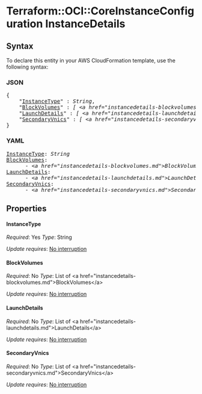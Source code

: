 # Terraform::OCI::CoreInstanceConfiguration InstanceDetails

## Syntax

To declare this entity in your AWS CloudFormation template, use the following syntax:

### JSON

<pre>
{
    "<a href="#instancetype" title="InstanceType">InstanceType</a>" : <i>String</i>,
    "<a href="#blockvolumes" title="BlockVolumes">BlockVolumes</a>" : <i>[ &lt;a href=&#34;instancedetails-blockvolumes.md&#34;&gt;BlockVolumes&lt;/a&gt;, ... ]</i>,
    "<a href="#launchdetails" title="LaunchDetails">LaunchDetails</a>" : <i>[ &lt;a href=&#34;instancedetails-launchdetails.md&#34;&gt;LaunchDetails&lt;/a&gt;, ... ]</i>,
    "<a href="#secondaryvnics" title="SecondaryVnics">SecondaryVnics</a>" : <i>[ &lt;a href=&#34;instancedetails-secondaryvnics.md&#34;&gt;SecondaryVnics&lt;/a&gt;, ... ]</i>
}
</pre>

### YAML

<pre>
<a href="#instancetype" title="InstanceType">InstanceType</a>: <i>String</i>
<a href="#blockvolumes" title="BlockVolumes">BlockVolumes</a>: <i>
      - &lt;a href=&#34;instancedetails-blockvolumes.md&#34;&gt;BlockVolumes&lt;/a&gt;</i>
<a href="#launchdetails" title="LaunchDetails">LaunchDetails</a>: <i>
      - &lt;a href=&#34;instancedetails-launchdetails.md&#34;&gt;LaunchDetails&lt;/a&gt;</i>
<a href="#secondaryvnics" title="SecondaryVnics">SecondaryVnics</a>: <i>
      - &lt;a href=&#34;instancedetails-secondaryvnics.md&#34;&gt;SecondaryVnics&lt;/a&gt;</i>
</pre>

## Properties

#### InstanceType

_Required_: Yes
_Type_: String

_Update requires_: [No interruption](https://docs.aws.amazon.com/AWSCloudFormation/latest/UserGuide/using-cfn-updating-stacks-update-behaviors.html#update-no-interrupt)

#### BlockVolumes

_Required_: No
_Type_: List of &lt;a href=&#34;instancedetails-blockvolumes.md&#34;&gt;BlockVolumes&lt;/a&gt;

_Update requires_: [No interruption](https://docs.aws.amazon.com/AWSCloudFormation/latest/UserGuide/using-cfn-updating-stacks-update-behaviors.html#update-no-interrupt)

#### LaunchDetails

_Required_: No
_Type_: List of &lt;a href=&#34;instancedetails-launchdetails.md&#34;&gt;LaunchDetails&lt;/a&gt;

_Update requires_: [No interruption](https://docs.aws.amazon.com/AWSCloudFormation/latest/UserGuide/using-cfn-updating-stacks-update-behaviors.html#update-no-interrupt)

#### SecondaryVnics

_Required_: No
_Type_: List of &lt;a href=&#34;instancedetails-secondaryvnics.md&#34;&gt;SecondaryVnics&lt;/a&gt;

_Update requires_: [No interruption](https://docs.aws.amazon.com/AWSCloudFormation/latest/UserGuide/using-cfn-updating-stacks-update-behaviors.html#update-no-interrupt)


